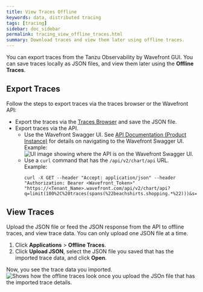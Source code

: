 ```yaml
---
title: View Traces Offline
keywords: data, distributed tracing
tags: [tracing]
sidebar: doc_sidebar
permalink: tracing_view_offline_traces.html
summary: Download traces and view them later using offline traces.
---
```


You can export traces from the Tanzu Observability by Wavefront GUI. You can save traces locally as JSON files, and view them later using the **Offline Traces**.

## Export Traces

Follow the steps to export traces via the traces browser or the Wavefront API:
* Export the traces via the [Traces Browser](tracing_traces_browser.html) and save the JSON file.
* Export traces via the API.
  * Use the Wavefront Swagger UI. See [API Documentation (Product Instance)](wavefront_api.html#api-documentation-product-instance) for details on navigating to the Wavefront Swagger UI.
    <br/>Example:
    ![UI image showing where the API is on the Wavefront Swagger UI.](images/tracing_import_tracing_swagger_UI.png)
  * Use a `curl` command that has the `/api/v2/chart/api` URL.
    <br/>Example:
    ```
    curl -X GET --header "Accept: application/json" --header "Authorization: Bearer <Wavefront_Token>" "https://<Tenant_Name>.wavefront.com/api/v2/chart/api?q=limit(100%2C%20traces(spans(%22beachshirts.shopping.*%22)))&s=1601894248&g=d&view=METRIC&sorted=false&cached=true&useRawQK=false"
     ```

## View Traces

Upload the JSON file or feed the JSON response from the API to offline traces, and view trace data. You can only upload one JSON file at a time.

1. Click **Applications** > **Offline Traces**.
1. Click **Upload JSON**, select the JSON file you saved that has the imported trace data, and click **Open**.

Now, you see the trace data you imported.
![Shows how the offline traces look once you upload the JSOn file that has the imported trace details.](images/tracing_offline_tracing_view.png)
